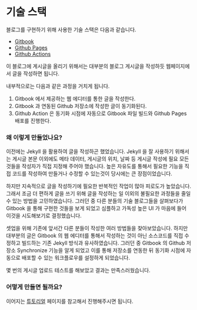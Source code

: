 # 기술 스택

블로그를 구현하기 위해 사용한 기술 스택은 다음과 같습니다.

* [Gitbook](https://www.gitbook.com/)
* [Github Pages](https://pages.github.com/)
* [Github Actions](https://github.com/features/actions)



이 블로그에 게시글을 올리기 위해서는 대부분의 블로그 게시글을 작성하듯 웹페이지에서 글을 작성하면 됩니다.

내부적으로는 다음과 같은 과정을 거치게 됩니다.

1. Gitbook 에서 제공하는 웹 에디터를 통한 글을 작성한다.
2. Gitbook 과 연동된 Github 저장소에 작성한 글이 동기화된다.&#x20;
3. Github Action 은 동기화 시점에 자동으로 Gitbook 파일 빌드와 Github Pages 배포를 진행한다.



### **왜 이렇게 만들었나요?**

&#x20;이전에는 Jekyll 을 활용하여 글을 작성하곤 했었습니다. Jekyll 을 잘 사용하기 위해서는 게시글 본문 이외에도 메타 데이터, 게시글의 위치, 날짜 등 게시글 작성에 필요 모든것들을 작성자가 직접 지정해 주어야 했습니다. 높은 자유도를 통해서 필요한 기능을 직접 코드를 작성하여 만들거나 수정할 수 있는것이 당시에는 큰 장점이었습니다.&#x20;

하지만 지속적으로 글을 작성하기에 필요한 반복적인 작업이 많아 피로도가 높았습니다. 그래서 조금 더 편하게 글을 쓰기 위해 글을 작성하는 일 이외의 불필요한 과정들을 줄일 수 있는 방법을 고민하였습니다. 그러던 중 다른 분들의 기술 블로그들을 살펴보다가 Gitbook 을 통해 구현한 것들을 보게 되었고 심플하고 가독성 높은 UI 가 마음에 들어 이것을 시도해보기로 결정했습니다.

셋업을 위해 기존에 앞서간 다른 분들이 작성한 여러 방법들을 찾아보았습니다. 하지만 대부분의 글은 Gitbook 의 웹 에디터를 통해서 작성하는 것이 아닌 소스코드를 직접 수정하고 빌드하는 기존 Jekyll 방식과 유사하였습니다. 그러던 중 Gitbook 의 Github 저장소 Synchronize 기능을 알게 되었고 이를 통해 저장소를 연동한 뒤 동기화 시점에 자동으로 배포할 수 있는 워크플로우를 설정하게 되었습니다.&#x20;

몇 번의 게시글 업로드 테스트를 해보았고 결과는 만족스러웠습니다.&#x20;



### 어떻게 만들면 될까요?

&#x20;이어지는 [튜토리얼](https://app.gitbook.com/o/Oc6vjlzg842PDkWq4YI2/s/Wwemy0ptrx1onUUxiCfZ/\~/changes/4/about-this-blog/undefined-1) 페이지를 참고해서 진행해주시면 됩니다.
